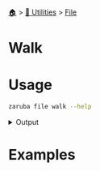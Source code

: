 <!--startTocheader-->
[🏠](../../README.md) > [🔧 Utilities](../README.md) > [File](README.md)
# Walk
<!--endTocHeader-->

# Usage

<!--startCode-->
```bash
zaruba file walk --help
```
 
<details>
<summary>Output</summary>
 
```````
list files/folder in a path, recursively

Usage:
  zaruba file walk <strDirPath> [flags]

Flags:
  -h, --help   help for walk
```````
</details>
<!--endCode-->

# Examples


<!--startTocSubTopic-->
<!--endTocSubTopic-->